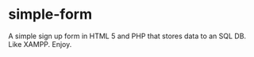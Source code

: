 # simple-form
A simple sign up form in HTML 5 and PHP  that stores data to an SQL DB. Like XAMPP. Enjoy.
